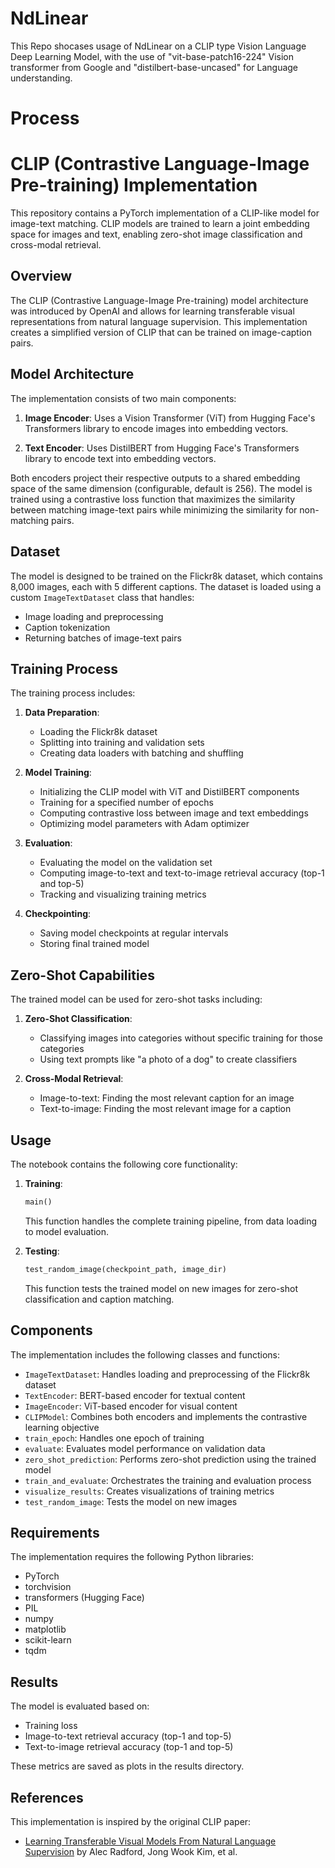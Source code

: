 # NdLinear
This Repo shocases usage of NdLinear on a CLIP type Vision Language Deep Learning Model, with the use of "vit-base-patch16-224" Vision transformer from Google and "distilbert-base-uncased" for Language understanding.
# Process
# CLIP (Contrastive Language-Image Pre-training) Implementation

This repository contains a PyTorch implementation of a CLIP-like model for image-text matching. CLIP models are trained to learn a joint embedding space for images and text, enabling zero-shot image classification and cross-modal retrieval.

## Overview

The CLIP (Contrastive Language-Image Pre-training) model architecture was introduced by OpenAI and allows for learning transferable visual representations from natural language supervision. This implementation creates a simplified version of CLIP that can be trained on image-caption pairs.

## Model Architecture

The implementation consists of two main components:

1. **Image Encoder**: Uses a Vision Transformer (ViT) from Hugging Face's Transformers library to encode images into embedding vectors.

2. **Text Encoder**: Uses DistilBERT from Hugging Face's Transformers library to encode text into embedding vectors.

Both encoders project their respective outputs to a shared embedding space of the same dimension (configurable, default is 256). The model is trained using a contrastive loss function that maximizes the similarity between matching image-text pairs while minimizing the similarity for non-matching pairs.

## Dataset

The model is designed to be trained on the Flickr8k dataset, which contains 8,000 images, each with 5 different captions. The dataset is loaded using a custom `ImageTextDataset` class that handles:

- Image loading and preprocessing
- Caption tokenization
- Returning batches of image-text pairs

## Training Process

The training process includes:

1. **Data Preparation**: 
   - Loading the Flickr8k dataset
   - Splitting into training and validation sets
   - Creating data loaders with batching and shuffling

2. **Model Training**:
   - Initializing the CLIP model with ViT and DistilBERT components
   - Training for a specified number of epochs
   - Computing contrastive loss between image and text embeddings
   - Optimizing model parameters with Adam optimizer

3. **Evaluation**:
   - Evaluating the model on the validation set
   - Computing image-to-text and text-to-image retrieval accuracy (top-1 and top-5)
   - Tracking and visualizing training metrics

4. **Checkpointing**:
   - Saving model checkpoints at regular intervals
   - Storing final trained model

## Zero-Shot Capabilities

The trained model can be used for zero-shot tasks including:

1. **Zero-Shot Classification**: 
   - Classifying images into categories without specific training for those categories
   - Using text prompts like "a photo of a dog" to create classifiers

2. **Cross-Modal Retrieval**:
   - Image-to-text: Finding the most relevant caption for an image
   - Text-to-image: Finding the most relevant image for a caption

## Usage

The notebook contains the following core functionality:

1. **Training**: 
   ```python
   main()
   ```
   This function handles the complete training pipeline, from data loading to model evaluation.

2. **Testing**:
   ```python
   test_random_image(checkpoint_path, image_dir)
   ```
   This function tests the trained model on new images for zero-shot classification and caption matching.

## Components

The implementation includes the following classes and functions:

- `ImageTextDataset`: Handles loading and preprocessing of the Flickr8k dataset
- `TextEncoder`: BERT-based encoder for textual content
- `ImageEncoder`: ViT-based encoder for visual content
- `CLIPModel`: Combines both encoders and implements the contrastive learning objective
- `train_epoch`: Handles one epoch of training
- `evaluate`: Evaluates model performance on validation data
- `zero_shot_prediction`: Performs zero-shot prediction using the trained model
- `train_and_evaluate`: Orchestrates the training and evaluation process
- `visualize_results`: Creates visualizations of training metrics
- `test_random_image`: Tests the model on new images

## Requirements

The implementation requires the following Python libraries:
- PyTorch
- torchvision
- transformers (Hugging Face)
- PIL
- numpy
- matplotlib
- scikit-learn
- tqdm

## Results

The model is evaluated based on:
- Training loss
- Image-to-text retrieval accuracy (top-1 and top-5)
- Text-to-image retrieval accuracy (top-1 and top-5)

These metrics are saved as plots in the results directory.

## References

This implementation is inspired by the original CLIP paper:
- [Learning Transferable Visual Models From Natural Language Supervision](https://arxiv.org/abs/2103.00020) by Alec Radford, Jong Wook Kim, et al.
